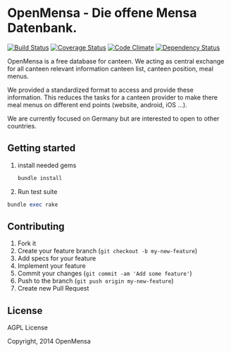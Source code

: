 # OpenMensa - Die offene Mensa Datenbank.

[![Build Status](http://img.shields.io/travis/openmensa/openmensa/master.svg)](https://travis-ci.org/openmensa/openmensa) [![Coverage Status](http://img.shields.io/coveralls/openmensa/openmensa/master.svg)](https://coveralls.io/r/openmensa/openmensa) [![Code Climate](http://img.shields.io/codeclimate/github/openmensa/openmensa.svg)](https://codeclimate.com/github/openmensa/openmensa) [![Dependency Status](http://img.shields.io/gemnasium/openmensa/openmensa.svg)](https://gemnasium.com/openmensa/openmensa)


OpenMensa is a free database for canteen. We acting as central exchange for all canteen relevant information canteen list, canteen position, meal menus.

We provided a standardized format to access and provide these information. This reduces the tasks for a canteen provider to make there meal menus on different end points (website, android, iOS ...).

We are currently focused on Germany but are interested to open to other countries.


## Getting started

1. install needed gems

   ```ruby
   bundle install
   ```

2. Run test suite

  ```ruby
  bundle exec rake
  ```


## Contributing

1. Fork it
2. Create your feature branch (`git checkout -b my-new-feature`)
4. Add specs for your feature
5. Implement your feature
6. Commit your changes (`git commit -am 'Add some feature'`)
7. Push to the branch (`git push origin my-new-feature`)
8. Create new Pull Request



## License

AGPL License

Copyright, 2014 OpenMensa
